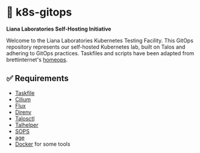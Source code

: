 # 🧪 k8s-gitops

**Liana Laboratories Self-Hosting Initiative**

Welcome to the Liana Laboratories Kubernetes Testing Facility. This GitOps repository represents our self-hosted Kubernetes lab, built on Talos and adhering to GitOps practices. Taskfiles and scripts have been adapted from brettinternet's [homeops](https://github.com/brettinternet/homeops).

## ✅ Requirements

- [Taskfile](https://taskfile.dev/)
- [Cilium](https://github.com/cilium/cilium)
- [Flux](https://github.com/fluxcd/flux2)
- [Direnv](https://github.com/direnv/direnv)
- [Talosctl](https://github.com/siderolabs/talos)
- [Talhelper](https://github.com/budimanjojo/talhelper)
- [SOPS](https://github.com/getsops/sops)
- [age](https://github.com/FiloSottile/age)
- [Docker](https://www.docker.com/) for some tools

